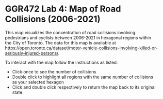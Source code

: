 # GGR472 Lab 4: Map of Road Collisions (2006-2021) 
This map visualizes the concentration of road collisions involving pedestrians and cyclists between 2006-2021 in hexagonal regions within the City of Toronto. 
The data for this map is available at https://open.toronto.ca/dataset/motor-vehicle-collisions-involving-killed-or-seriously-injured-persons/.

To interact with the map follow the instructions as listed:
- Click once to see the number of collisions
- Double click to highlight all regions with the same number of collisions as your selected hexagon
- Click and double click respectively to return the map back to its original state
   